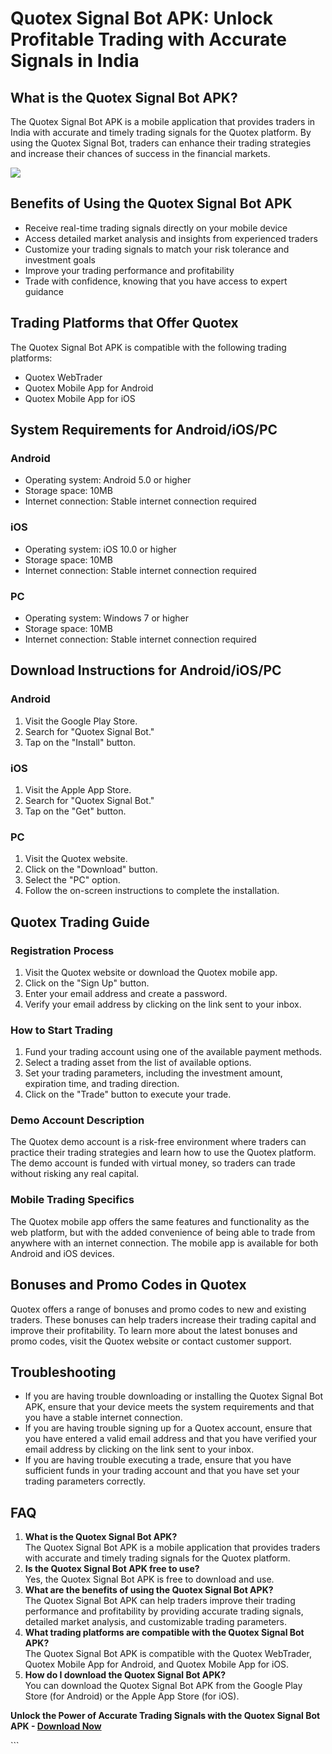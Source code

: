 # Quotex Signal Bot APK: Unlock Profitable Trading with Accurate Signals in India

## What is the Quotex Signal Bot APK?

The Quotex Signal Bot APK is a mobile application that provides traders
in India with accurate and timely trading signals for the Quotex
platform. By using the Quotex Signal Bot, traders can enhance their
trading strategies and increase their chances of success in the
financial markets.

[![](https://static.quotex.io/files/8_en/300_250.jpg)](https://traff.sbs/brokerqxsignupf)

## Benefits of Using the Quotex Signal Bot APK

-   Receive real-time trading signals directly on your mobile device
-   Access detailed market analysis and insights from experienced
    traders
-   Customize your trading signals to match your risk tolerance and
    investment goals
-   Improve your trading performance and profitability
-   Trade with confidence, knowing that you have access to expert
    guidance

## Trading Platforms that Offer Quotex

The Quotex Signal Bot APK is compatible with the following trading
platforms:

-   Quotex WebTrader
-   Quotex Mobile App for Android
-   Quotex Mobile App for iOS

## System Requirements for Android/iOS/PC

### Android

-   Operating system: Android 5.0 or higher
-   Storage space: 10MB
-   Internet connection: Stable internet connection required

### iOS

-   Operating system: iOS 10.0 or higher
-   Storage space: 10MB
-   Internet connection: Stable internet connection required

### PC

-   Operating system: Windows 7 or higher
-   Storage space: 10MB
-   Internet connection: Stable internet connection required

## Download Instructions for Android/iOS/PC

### Android

1.  Visit the Google Play Store.
2.  Search for "Quotex Signal Bot."
3.  Tap on the "Install" button.

### iOS

1.  Visit the Apple App Store.
2.  Search for "Quotex Signal Bot."
3.  Tap on the "Get" button.

### PC

1.  Visit the Quotex website.
2.  Click on the "Download" button.
3.  Select the "PC" option.
4.  Follow the on-screen instructions to complete the installation.

## Quotex Trading Guide

### Registration Process

1.  Visit the Quotex website or download the Quotex mobile app.
2.  Click on the "Sign Up" button.
3.  Enter your email address and create a password.
4.  Verify your email address by clicking on the link sent to your
    inbox.

### How to Start Trading

1.  Fund your trading account using one of the available payment
    methods.
2.  Select a trading asset from the list of available options.
3.  Set your trading parameters, including the investment amount,
    expiration time, and trading direction.
4.  Click on the "Trade" button to execute your trade.

### Demo Account Description

The Quotex demo account is a risk-free environment where traders can
practice their trading strategies and learn how to use the Quotex
platform. The demo account is funded with virtual money, so traders can
trade without risking any real capital.

### Mobile Trading Specifics

The Quotex mobile app offers the same features and functionality as the
web platform, but with the added convenience of being able to trade from
anywhere with an internet connection. The mobile app is available for
both Android and iOS devices.

## Bonuses and Promo Codes in Quotex

Quotex offers a range of bonuses and promo codes to new and existing
traders. These bonuses can help traders increase their trading capital
and improve their profitability. To learn more about the latest bonuses
and promo codes, visit the Quotex website or contact customer support.

## Troubleshooting

-   If you are having trouble downloading or installing the Quotex
    Signal Bot APK, ensure that your device meets the system
    requirements and that you have a stable internet connection.
-   If you are having trouble signing up for a Quotex account, ensure
    that you have entered a valid email address and that you have
    verified your email address by clicking on the link sent to your
    inbox.
-   If you are having trouble executing a trade, ensure that you have
    sufficient funds in your trading account and that you have set your
    trading parameters correctly.

## FAQ

1.  **What is the Quotex Signal Bot APK?**\
    The Quotex Signal Bot APK is a mobile application that provides
    traders with accurate and timely trading signals for the Quotex
    platform.
2.  **Is the Quotex Signal Bot APK free to use?**\
    Yes, the Quotex Signal Bot APK is free to download and use.
3.  **What are the benefits of using the Quotex Signal Bot APK?**\
    The Quotex Signal Bot APK can help traders improve their trading
    performance and profitability by providing accurate trading signals,
    detailed market analysis, and customizable trading parameters.
4.  **What trading platforms are compatible with the Quotex Signal Bot
    APK?**\
    The Quotex Signal Bot APK is compatible with the Quotex WebTrader,
    Quotex Mobile App for Android, and Quotex Mobile App for iOS.
5.  **How do I download the Quotex Signal Bot APK?**\
    You can download the Quotex Signal Bot APK from the Google Play
    Store (for Android) or the Apple App Store (for iOS).

**Unlock the Power of Accurate Trading Signals with the Quotex Signal
Bot APK - [Download Now](\%22https://traff.sbs/brokerqxsignup\%22)**

\`\`\`

